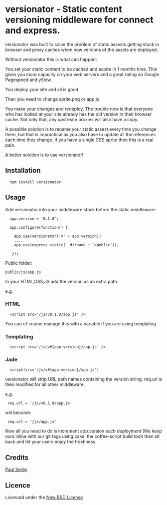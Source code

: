# versionator - Static content versioning middleware for connect and express.

versionator was built to solve the problem of static assests getting stuck in browser and proxy caches when new versions of the assets are deployed.

Without versionator this is what can happen:

You set your static content to be cached and expire in 1 months time. This gives you more capacity on your web servers and a great rating on Google Pagespeed and ySlow.

You deploy your site and all is good.

Then you need to change sprite.png or app.js

You make your changes and redeploy. The trouble now is that everyone who has looked at your site already has the old version in their browser cache. Not only that, any upstream proxies will also have a copy.

A possible solution is to rename your static assest every time you change them, but that is impractical as you also have to update all the references each time they change. If you have a single CSS sprite then this is a real pain.

A better solution is to use versionator!

## Installation

      npm install versionator

## Usage

Add versionator into your middleware stack before the static middleware:

      app.version = '0.1.0';

      app.configure(function() {

      	app.use(versionator('v' + app.version))
        ....
        app.use(express.static(__dirname + '/public'));

       });

Public folder:

	public/js/app.js

In your HTML,CSS,JS add the version as an extra path.

e.g.
### HTML
      <script src='/js/v0.1.0/app.js' />

You can of course manage this with a variable if you are using templating

### Templating
      <script src='/js/v#{app.version}/app.js' />

### Jade
      script(src='/js/v#{app.version}/app.js')


versionator will strip URL path names containing the version string. req.url is then modified for all other middleware.

e.g.

     req.url = '/js/v0.1.0/app.js'

will become:

     req.url = '/js/app.js'

Now all you need to do is increment app.version each deployment (We keep ours inline with our git tags using cake, the coffee-script build tool) then sit back and let your users enjoy the freshness.


## Credits
[Paul Serby](https://github.com/PabloSerbo/)

## Licence
Licenced under the [New BSD License](http://opensource.org/licenses/bsd-license.php)
